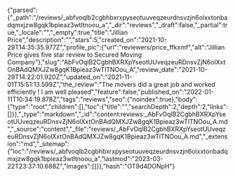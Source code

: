 {"parsed":{"_path":"/reviews/_abfvoqlb2cgbhbxrxpyseotuuveqzeurdnsvzjn6olxxtonbadqmxjzw8gqk1bpieaz3wtltnoou_a","_dir":"reviews","_draft":false,"_partial":true,"_locale":"","_empty":true,"title":"Jillian Price","description":"","stars":5,"created_on":"2021-10-29T14:35:35.977Z","profile_pic":{"url":"reviewers/price_ffkxmf","alt":"Jillian Price gives five star review to Secured Moving Company"},"slug":"AbFvOqlB2CgbhBXRXpYseotUUveqzeuRDnsvZjN6olXxtOnBAdQMXJZw8gqK1Bpieaz3wTlTNOou_A","review_date":"2021-10-29T14:22:01.920Z","updated_on":"2021-11-01T15:51:13.599Z","the_review":"The movers did a great job and worked efficiently ! I am well pleased","feature":false,"published_on":"2022-01-11T10:34:19.878Z","tags":"reviews","seo":{"noindex":true},"body":{"type":"root","children":[],"toc":{"title":"","searchDepth":2,"depth":2,"links":[]}},"_type":"markdown","_id":"content:reviews:_AbFvOqlB2CgbhBXRXpYseotUUveqzeuRDnsvZjN6olXxtOnBAdQMXJZw8gqK1Bpieaz3wTlTNOou_A.md","_source":"content","_file":"reviews/_AbFvOqlB2CgbhBXRXpYseotUUveqzeuRDnsvZjN6olXxtOnBAdQMXJZw8gqK1Bpieaz3wTlTNOou_A.md","_extension":"md","_sitemap":{"loc":"/reviews/_abfvoqlb2cgbhbxrxpyseotuuveqzeurdnsvzjn6olxxtonbadqmxjzw8gqk1bpieaz3wtltnoou_a","lastmod":"2023-03-22T23:37:10.688Z","images":[]}},"hash":"OT9d4DONpH"}